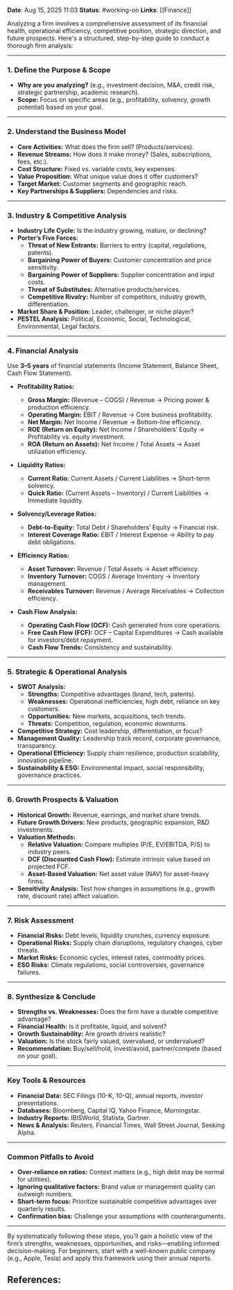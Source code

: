 **Date**: Aug 15, 2025 11:03
**Status**: #working-on
**Links**: [[Finance]]



Analyzing a firm involves a comprehensive assessment of its financial health, operational efficiency, competitive position, strategic direction, and future prospects. Here's a structured, step-by-step guide to conduct a thorough firm analysis:

---

### **1. Define the Purpose & Scope**
   - **Why are you analyzing?** (e.g., investment decision, M&A, credit risk, strategic partnership, academic research).
   - **Scope:** Focus on specific areas (e.g., profitability, solvency, growth potential) based on your goal.

---

### **2. Understand the Business Model**
   - **Core Activities:** What does the firm sell? (Products/services).
   - **Revenue Streams:** How does it make money? (Sales, subscriptions, fees, etc.).
   - **Cost Structure:** Fixed vs. variable costs, key expenses.
   - **Value Proposition:** What unique value does it offer customers?
   - **Target Market:** Customer segments and geographic reach.
   - **Key Partnerships & Suppliers:** Dependencies and risks.

---

### **3. Industry & Competitive Analysis**
   - **Industry Life Cycle:** Is the industry growing, mature, or declining?
   - **Porter’s Five Forces:**
     - **Threat of New Entrants:** Barriers to entry (capital, regulations, patents).
     - **Bargaining Power of Buyers:** Customer concentration and price sensitivity.
     - **Bargaining Power of Suppliers:** Supplier concentration and input costs.
     - **Threat of Substitutes:** Alternative products/services.
     - **Competitive Rivalry:** Number of competitors, industry growth, differentiation.
   - **Market Share & Position:** Leader, challenger, or niche player?
   - **PESTEL Analysis:** Political, Economic, Social, Technological, Environmental, Legal factors.

---

### **4. Financial Analysis**
   Use **3–5 years** of financial statements (Income Statement, Balance Sheet, Cash Flow Statement).

   - **Profitability Ratios:**
     - **Gross Margin:** (Revenue – COGS) / Revenue → Pricing power & production efficiency.
     - **Operating Margin:** EBIT / Revenue → Core business profitability.
     - **Net Margin:** Net Income / Revenue → Bottom-line efficiency.
     - **ROE (Return on Equity):** Net Income / Shareholders’ Equity → Profitability vs. equity investment.
     - **ROA (Return on Assets):** Net Income / Total Assets → Asset utilization efficiency.

   - **Liquidity Ratios:**
     - **Current Ratio:** Current Assets / Current Liabilities → Short-term solvency.
     - **Quick Ratio:** (Current Assets – Inventory) / Current Liabilities → Immediate liquidity.

   - **Solvency/Leverage Ratios:**
     - **Debt-to-Equity:** Total Debt / Shareholders’ Equity → Financial risk.
     - **Interest Coverage Ratio:** EBIT / Interest Expense → Ability to pay debt obligations.

   - **Efficiency Ratios:**
     - **Asset Turnover:** Revenue / Total Assets → Asset efficiency.
     - **Inventory Turnover:** COGS / Average Inventory → Inventory management.
     - **Receivables Turnover:** Revenue / Average Receivables → Collection efficiency.

   - **Cash Flow Analysis:**
     - **Operating Cash Flow (OCF):** Cash generated from core operations.
     - **Free Cash Flow (FCF):** OCF – Capital Expenditures → Cash available for investors/debt repayment.
     - **Cash Flow Trends:** Consistency and sustainability.

---

### **5. Strategic & Operational Analysis**
   - **SWOT Analysis:**
     - **Strengths:** Competitive advantages (brand, tech, patents).
     - **Weaknesses:** Operational inefficiencies, high debt, reliance on key customers.
     - **Opportunities:** New markets, acquisitions, tech trends.
     - **Threats:** Competition, regulation, economic downturns.
   - **Competitive Strategy:** Cost leadership, differentiation, or focus?
   - **Management Quality:** Leadership track record, corporate governance, transparency.
   - **Operational Efficiency:** Supply chain resilience, production scalability, innovation pipeline.
   - **Sustainability & ESG:** Environmental impact, social responsibility, governance practices.

---

### **6. Growth Prospects & Valuation**
   - **Historical Growth:** Revenue, earnings, and market share trends.
   - **Future Growth Drivers:** New products, geographic expansion, R&D investments.
   - **Valuation Methods:**
     - **Relative Valuation:** Compare multiples (P/E, EV/EBITDA, P/S) to industry peers.
     - **DCF (Discounted Cash Flow):** Estimate intrinsic value based on projected FCF.
     - **Asset-Based Valuation:** Net asset value (NAV) for asset-heavy firms.
   - **Sensitivity Analysis:** Test how changes in assumptions (e.g., growth rate, discount rate) affect valuation.

---

### **7. Risk Assessment**
   - **Financial Risks:** Debt levels, liquidity crunches, currency exposure.
   - **Operational Risks:** Supply chain disruptions, regulatory changes, cyber threats.
   - **Market Risks:** Economic cycles, interest rates, commodity prices.
   - **ESG Risks:** Climate regulations, social controversies, governance failures.

---

### **8. Synthesize & Conclude**
   - **Strengths vs. Weaknesses:** Does the firm have a durable competitive advantage?
   - **Financial Health:** Is it profitable, liquid, and solvent?
   - **Growth Sustainability:** Are growth drivers realistic?
   - **Valuation:** Is the stock fairly valued, overvalued, or undervalued?
   - **Recommendation:** Buy/sell/hold, invest/avoid, partner/compete (based on your goal).

---

### **Key Tools & Resources**
- **Financial Data:** SEC Filings (10-K, 10-Q), annual reports, investor presentations.
- **Databases:** Bloomberg, Capital IQ, Yahoo Finance, Morningstar.
- **Industry Reports:** IBISWorld, Statista, Gartner.
- **News & Analysis:** Reuters, Financial Times, Wall Street Journal, Seeking Alpha.

---

### **Common Pitfalls to Avoid**
- **Over-reliance on ratios:** Context matters (e.g., high debt may be normal for utilities).
- **Ignoring qualitative factors:** Brand value or management quality can outweigh numbers.
- **Short-term focus:** Prioritize sustainable competitive advantages over quarterly results.
- **Confirmation bias:** Challenge your assumptions with counterarguments.

---

By systematically following these steps, you’ll gain a holistic view of the firm’s strengths, weaknesses, opportunities, and risks—enabling informed decision-making. For beginners, start with a well-known public company (e.g., Apple, Tesla) and apply this framework using their annual reports.

## References: